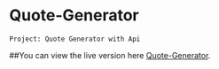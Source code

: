 # Quote-Generator
``````
Project: Quote Generator with Api
````````
##You can view the live version here
[Quote-Generator](https://ilyes-ch.github.io/Quote-Generator/).
